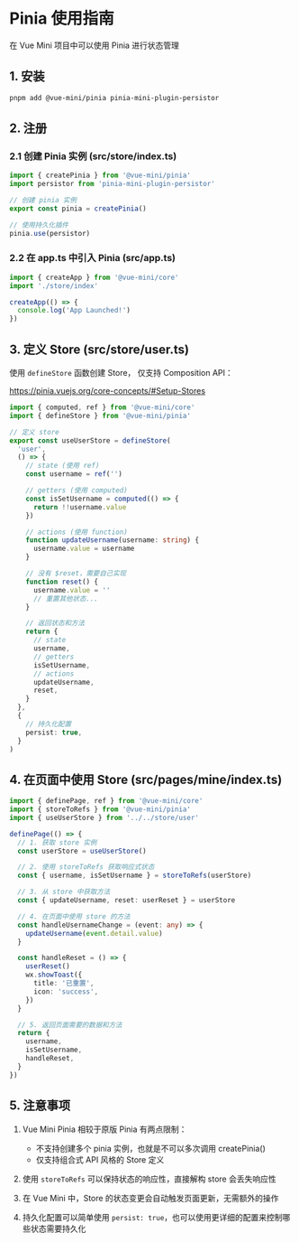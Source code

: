 # Pinia 使用指南

在 Vue Mini 项目中可以使用 Pinia 进行状态管理

## 1. 安装

```bash
pnpm add @vue-mini/pinia pinia-mini-plugin-persistor
```

## 2. 注册

### 2.1 创建 Pinia 实例 (src/store/index.ts)

```typescript
import { createPinia } from '@vue-mini/pinia'
import persistor from 'pinia-mini-plugin-persistor'

// 创建 pinia 实例
export const pinia = createPinia()

// 使用持久化插件
pinia.use(persistor)
```

### 2.2 在 app.ts 中引入 Pinia (src/app.ts)

```typescript
import { createApp } from '@vue-mini/core'
import './store/index'

createApp(() => {
  console.log('App Launched!')
})
```

## 3. 定义 Store (src/store/user.ts)

使用 `defineStore` 函数创建 Store， 仅支持 Composition API：

https://pinia.vuejs.org/core-concepts/#Setup-Stores

```typescript
import { computed, ref } from '@vue-mini/core'
import { defineStore } from '@vue-mini/pinia'

// 定义 store
export const useUserStore = defineStore(
  'user',
  () => {
    // state (使用 ref)
    const username = ref('')

    // getters (使用 computed)
    const isSetUsername = computed(() => {
      return !!username.value
    })

    // actions (使用 function)
    function updateUsername(username: string) {
      username.value = username
    }

    // 没有 $reset，需要自己实现
    function reset() {
      username.value = ''
      // 重置其他状态...
    }

    // 返回状态和方法
    return {
      // state
      username,
      // getters
      isSetUsername,
      // actions
      updateUsername,
      reset,
    }
  },
  {
    // 持久化配置
    persist: true,
  }
)
```

## 4. 在页面中使用 Store (src/pages/mine/index.ts)

```typescript
import { definePage, ref } from '@vue-mini/core'
import { storeToRefs } from '@vue-mini/pinia'
import { useUserStore } from '../../store/user'

definePage(() => {
  // 1. 获取 store 实例
  const userStore = useUserStore()

  // 2. 使用 storeToRefs 获取响应式状态
  const { username, isSetUsername } = storeToRefs(userStore)

  // 3. 从 store 中获取方法
  const { updateUsername, reset: userReset } = userStore

  // 4. 在页面中使用 store 的方法
  const handleUsernameChange = (event: any) => {
    updateUsername(event.detail.value)
  }

  const handleReset = () => {
    userReset()
    wx.showToast({
      title: '已重置',
      icon: 'success',
    })
  }

  // 5. 返回页面需要的数据和方法
  return {
    username,
    isSetUsername,
    handleReset,
  }
})
```

## 5. 注意事项

1. Vue Mini Pinia 相较于原版 Pinia 有两点限制：

   - 不支持创建多个 pinia 实例，也就是不可以多次调用 createPinia()
   - 仅支持组合式 API 风格的 Store 定义

2. 使用 `storeToRefs` 可以保持状态的响应性，直接解构 store 会丢失响应性

3. 在 Vue Mini 中，Store 的状态变更会自动触发页面更新，无需额外的操作

4. 持久化配置可以简单使用 `persist: true`，也可以使用更详细的配置来控制哪些状态需要持久化
